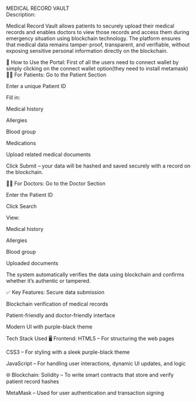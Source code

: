 <br> MEDICAL RECORD VAULT<br>
Description:

Medical Record Vault allows patients to securely upload their medical records and enables doctors to view those records and access them during emergency situation using blockchain technology. The platform ensures that medical data remains tamper-proof, transparent, and verifiable, without exposing sensitive personal information directly on the blockchain.

🔑 How to Use the Portal:
First of all the users need to connect wallet by simply clicking on the connect wallet option(they need to install metamask)
🧑‍🦱 For Patients:
Go to the Patient Section

Enter a unique Patient ID

Fill in:

Medical history

Allergies

Blood group

Medications

Upload related medical documents

Click Submit – your data will be hashed and saved securely with a record on the blockchain.

🧑‍⚕ For Doctors:
Go to the Doctor Section

Enter the Patient ID

Click Search

View:

Medical history

Allergies

Blood group

Uploaded documents

The system automatically verifies the data using blockchain and confirms whether it’s authentic or tampered.

✅ Key Features:
Secure data submission

Blockchain verification of medical records

Patient-friendly and doctor-friendly interface

Modern UI with purple-black theme

Tech Stack Used
🖥 Frontend:
HTML5 – For structuring the web pages

CSS3 – For styling with a sleek purple-black theme

JavaScript – For handling user interactions, dynamic UI updates, and logic

🌐 Blockchain:
Solidity – To write smart contracts that store and verify patient record hashes

MetaMask – Used for user authentication and transaction signing
